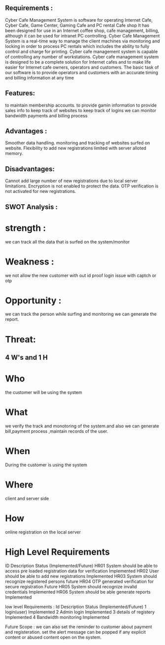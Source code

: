 ## Requirements :
Cyber Cafe Management System is software for operating Internet Cafe, Cyber Cafe, Game Center, Gaming Cafe and PC rental Cafe shop It has been designed for use in an Internet coffee shop, cafe management, billing, although it can be used for intranet PC controlling. Cyber Cafe Management System is a real-time way to manage the client machines via monitoring and locking in order to process PC rentals which includes the ability to fully control and charge for printing. 
Cyber cafe management system is capable of controlling any number of workstations. Cyber cafe management system is designed to be a complete solution for Internet cafes and to make life easier for Internet cafe owners, operators and customers. The basic task of our software is to provide operators and customers with an accurate timing and billing information at any time

## Features:
to maintain membership accounts.
to provide gamin information
to provide sales info
to keep track of websites
to keep track of logins
we can monitor bandwidth
payments and billing process

## Advantages :
Smoother data handling.
monitoring and tracking of websites surfed on website.
Flexibility to add new registrations limited with server alloted memory.
## Disadvantages:
Cannot add large number of new registrations due to local server limitations.
Encryption is not enabled to protect the data.
OTP verification is not activated for new registrations.

## SWOT Analysis :
# strength :
we can track all the data that is surfed on the system/monitor
# Weakness :
we not allow the new customer with out id proof 
login issue with captch or otp
# Opportunity :
we can track the person while surfing and monitoring 
we can generate the report.
# Threat:

## 4 W's and 1 H
# Who
the customer will be using the system
# What
we verify the track and monotoring of the system.and also we can generate bill,payment process ,maintain records of the user.
# When
During the customer is using the system 
# Where
client and server side 
# How
online registration on the local server


# High Level Requirements
ID          Description	Status                                                 (Implemented/Future)
HR01	System should be able to access pre loaded registration data for verification  	Implemented
HR02	User should be able to add new registrations	                                  Implemented
HR03	System should recognize registered persons	                                     future
HR04	OTP generated verification for secure registration                               Future
HR05	System should recognize invalid credentials	                                    Implemented
HR06	System should be able generate reports                                          Implemented

low level Requirements :
Id  	            Description	Status             (Implemented/Future)
1                  login(user)                        Implemented
2                  Admin login                        Implemented
3                  details of registery              Implemented
4                    Bandwidth monitoring             Implemented


Future Scope :
we can also set the reminder to customer about  payment and registeration.
set the alert message can be popped if any explicit content or abused content open on the system.

